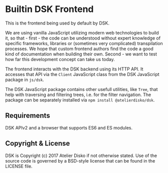 # Builtin DSK Frontend

This is the frontend being used by default by DSK. 

We are using vanilla JavaScript utilizing modern web technologies to build
it, so that - first - the code can be understood without expert knowledge of
specific frameworks, libraries or (sometimes very complicated) transpilation
processes. We hope that custom frontend authors find the code a good kind of
documentation when building their own. Second - we want to test how far this
development concept can take us today.

The frontend interacts with the DSK backend using its HTTP API. It accesses
that API via the `Client` JavaScript class from the DSK JavaScript package in
`js/dsk`. 

The DSK JavaScript package contains other usefull utilities, like `Tree`, that
help with traversing and filtering trees, i.e. for the filter navigation. The
package can be separately installed via `npm install @atelierdisko/dsk`.

## Requirements

DSK APIv2 and a browser that supports ES6 and ES modules.

## Copyright & License

DSK is Copyright (c) 2017 Atelier Disko if not otherwise stated. Use of the
source code is governed by a BSD-style license that can be found in the LICENSE
file.


